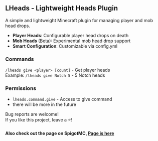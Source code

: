 
## LHeads - Lightweight Heads Plugin

A simple and lightweight Minecraft plugin for managing player and mob head drops.

- **Player Heads**: Configurable player head drops on death
- **Mob Heads** (Beta): Experimental mob head drop support
- **Smart Configuration**: Сustomizable via config.yml

### Commands
`/lheads give <player> [count]` - Get player heads  
Example: `/lheads give Notch 5` - 5 Notch heads

### Permissions
- `lheads.command.give` - Access to give command
- there will be more in the future


Bug reports are welcome!  
If you like this project, leave a ⭐!

<h4 align="left">Also check out the page on SpigotMC, <a href="https://www.spigotmc.org">Page is here</a></h4>
